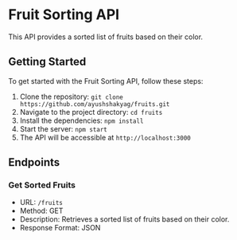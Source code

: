 # Fruit Sorting API

This API provides a sorted list of fruits based on their color.

## Getting Started

To get started with the Fruit Sorting API, follow these steps:

1. Clone the repository: `git clone https://github.com/ayushshakyag/fruits.git`
2. Navigate to the project directory: `cd fruits`
3. Install the dependencies: `npm install`
4. Start the server: `npm start`
5. The API will be accessible at `http://localhost:3000`

## Endpoints

### Get Sorted Fruits

- URL: `/fruits`
- Method: GET
- Description: Retrieves a sorted list of fruits based on their color.
- Response Format: JSON
